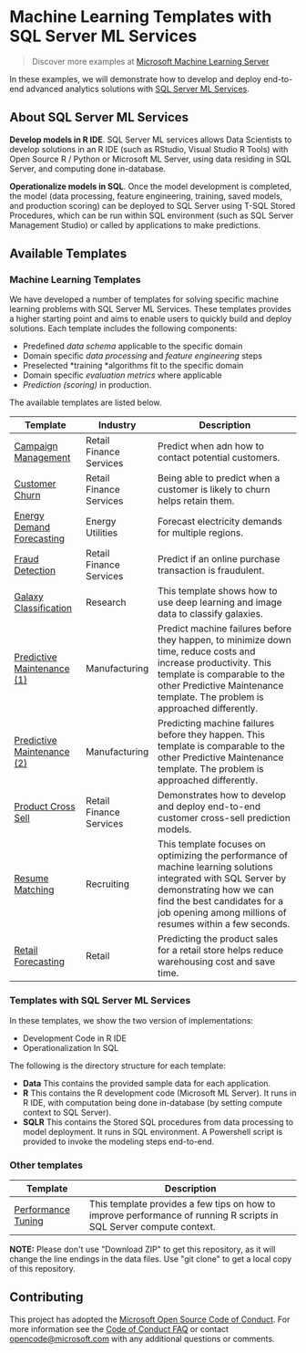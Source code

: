 # Machine Learning Templates with SQL Server ML Services

> Discover more examples at [Microsoft Machine Learning Server](https://github.com/Microsoft/ML-Server)

In these examples, we will demonstrate how to develop and deploy end-to-end advanced analytics solutions with [SQL Server  ML Services](https://docs.microsoft.com/en-us/sql/advanced-analytics/what-is-sql-server-machine-learning). 

## About SQL Server ML Services

**Develop models in R IDE**. SQL Server ML services allows Data Scientists to develop solutions in an R IDE (such as RStudio, Visual Studio R Tools) with Open Source R / Python or Microsoft ML Server, using data residing in SQL Server, and computing done in-database. 

**Operationalize models in SQL**. Once the model development is completed, the model (data processing, feature engineering, training, saved models, and production scoring) can be deployed to SQL Server using T-SQL Stored Procedures, which can be run within SQL environment (such as SQL Server Management Studio) or called by applications to make predictions. 

## Available Templates

### Machine Learning Templates
We have developed a number of templates for solving specific machine learning problems with SQL Server ML Services. These templates provides a higher starting point and aims to enable users to quickly build and deploy solutions. Each template includes the following components:

- Predefined *data schema* applicable to the specific domain
- Domain specific *data processing* and *feature engineering* steps
- Preselected *training *algorithms fit to the specific domain 
- Domain specific *evaluation metrics* where applicable
- *Prediction (scoring)* in production.  

The available templates are listed below.



| Template | Industry | Description |
| -------- | ----------- | -------- |
|[Campaign Management](CampaignManagement/readme.md)|Retail<br/>Finance<br/>Services|Predict when adn how to contact potential customers.|
|[Customer Churn](Churn/Introduction.md)|Retail<br/>Finance<br/>Services|Being able to predict when a customer is likely to churn helps retain them.|
|[Energy Demand Forecasting](EnergyDemandForecasting/README.md)|Energy<br/>Utilities| Forecast electricity demands for multiple regions.|
|[Fraud Detection](FraudDetection/readme.md)|Retail<br/>Finance<br/>Services|Predict if an online purchase transaction is fraudulent.|
|[Galaxy Classification](Galaxies/README.md)|Research|This template shows how to use deep learning and image data to classify galaxies.|
|[Predictive Maintenance (1)](PredictiveMaintenance/Introduction.md)|Manufacturing|Predict machine failures before they happen, to minimize down time, reduce costs and increase productivity. This template is comparable to the other Predictive Maintenance template. The problem is approached differently.|
|[Predictive Maintenance (2)](PredictiveMaintenanceModelingGuide/README.md)|Manufacturing|Predicting machine failures before they happen. This template is comparable to the other Predictive Maintenance template. The problem is approached differently.|
|[Product Cross Sell](ProductCrossSell/Instructions.md)|Retail<br/>Finance<br/>Services|Demonstrates how to develop and deploy end-to-end customer cross-sell prediction models.|
|[Resume Matching](SQLOptimizationTips/README.md)|Recruiting|This template focuses on optimizing the performance of machine learning solutions integrated with SQL Server by demonstrating how we can find the best candidates for a job opening among millions of resumes within a few seconds.| 
|[Retail Forecasting](RetailForecasting/README.md)|Retail|Predicting the product sales for a retail store helps reduce warehousing cost and save time.|

### Templates with SQL Server ML Services
In these templates, we show the two version of implementations:
 
- Development Code in R IDE 
- Operationalization In SQL

The following is the directory structure for each template:

* **Data**    This contains the provided sample data for each application.
* **R**	      This contains the R development code (Microsoft ML Server). It runs in R IDE, with computation being done in-database (by setting compute context to SQL Server). 
* **SQLR**    This contains the Stored SQL procedures from data processing to model deployment. It runs in SQL environment. A Powershell script is provided to invoke the modeling steps end-to-end. 

### Other templates
| Template | Description |
| -------- | ----------- |
| [Performance Tuning](PerfTuning/README.md)| This template provides a few tips on how to improve performance of running R scripts in SQL Server compute context.|

**NOTE:** Please don't use "Download ZIP" to get this repository, as it will change the line endings in the data files. Use "git clone" to get a local copy of this repository. 

## Contributing
This project has adopted the [Microsoft Open Source Code of Conduct](https://opensource.microsoft.com/codeofconduct/). For more information see the [Code of Conduct FAQ](https://opensource.microsoft.com/codeofconduct/faq/) or contact [opencode@microsoft.com](mailto:opencode@microsoft.com) with any additional questions or comments.

